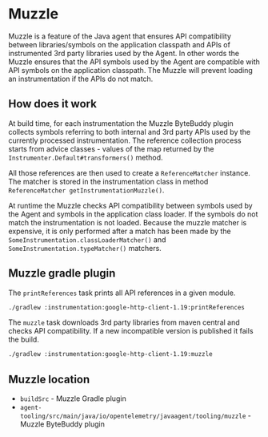 # Muzzle

Muzzle is a feature of the Java agent that ensures API compatibility
between libraries/symbols on the application classpath and APIs of instrumented
3rd party libraries used by the Agent. In other words the Muzzle ensures
that the API symbols used by the Agent are compatible with API symbols
on the application classpath. The Muzzle will prevent loading an instrumentation
if the APIs do not match.

## How does it work

At build time, for each instrumentation the Muzzle ByteBuddy plugin collects symbols referring to both internal
and 3rd party APIs used by the currently processed instrumentation. The reference collection process starts
from advice classes - values of the map returned by the `Instrumenter.Default#transformers()` method.

All those references are then used to create a `ReferenceMatcher` instance.
The matcher is stored in the instrumentation class in method `ReferenceMatcher getInstrumentationMuzzle()`.

At runtime the Muzzle checks API compatibility between symbols used by the Agent
and symbols in the application class loader. If the symbols do not match the instrumentation is not loaded.
Because the muzzle matcher is expensive, it is only performed after a match has been made by the 
`SomeInstrumentation.classLoaderMatcher()` and `SomeInstrumentation.typeMatcher()` matchers. 

## Muzzle gradle plugin

The `printReferences` task prints all API references in a given module.

```bash
./gradlew :instrumentation:google-http-client-1.19:printReferences
```

The `muzzle` task downloads 3rd party libraries from maven central and checks API compatibility.
If a new incompatible version is published it fails the build.

```bash
./gradlew :instrumentation:google-http-client-1.19:muzzle 
```

## Muzzle location

* `buildSrc` - Muzzle Gradle plugin
* `agent-tooling/src/main/java/io/opentelemetry/javaagent/tooling/muzzle` - Muzzle ByteBuddy plugin